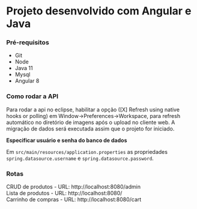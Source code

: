 # Projeto desenvolvido com Angular e Java

### Pré-requisitos

- Git
- Node
- Java 11
- Mysql
- Angular 8

### Como rodar a API

Para rodar a api no eclipse, habilitar a opção ([X] Refresh using native hooks or polling) em
Window->Preferences->Workspace, para refresh automático no diretório de imagens após o upload no cliente web. A migração de dados será executada assim que o projeto for iniciado.

**Especificar usuário e senha do banco de dados**

Em `src/main/resources/application.properties` as propriedades `spring.datasource.username` e
`spring.datasource.password`.

### Rotas 

CRUD de produtos - URL: http://localhost:8080/admin <br />
Lista de produtos - URL: http://localhost:8080/  <br />
Carrinho de compras - URL: http://localhost:8080/cart
